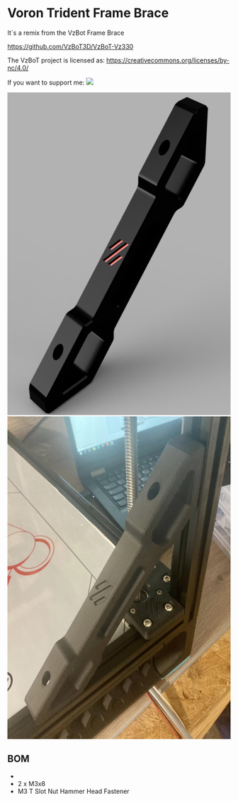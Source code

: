 # Voron Trident Frame Brace

It`s a remix from the VzBot Frame Brace

https://github.com/VzBoT3D/VzBoT-Vz330

The VzBoT project is licensed as: https://creativecommons.org/licenses/by-nc/4.0/


If you want to support me:
[![](https://www.paypalobjects.com/en_US/i/btn/btn_donate_LG.gif)](https://paypal.me/dfoure?country.x=DE&locale.x=de_DE)


<img src="https://github.com/DeBau/VoronMods/blob/main/Trident_Frame_Brace/Pics/frame_brace_render.png" alt="Voron Style" width=558 height=727>

<img src="https://github.com/DeBau/VoronMods/blob/main/Trident_Frame_Brace/Pics/Frame_Brace.jpg" alt="Voron Style" width=558 height=727>


## BOM 
   - 
   - 2 x M3x8 
   - M3 T Slot Nut Hammer Head Fastener
   
 
 
 
 

